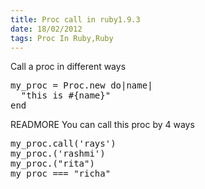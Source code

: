 ```yaml
---
title: Proc call in ruby1.9.3
date: 18/02/2012
tags: Proc In Ruby,Ruby
---
```

<p>
  Call a proc in different ways
</p>
<pre class="brush:ruby">
my_proc = Proc.new do|name|
  "this is #{name}"
end
</pre>
READMORE
You can call this proc by 4 ways
<pre class="brush:ruby">
my_proc.call('rays')
my_proc.('rashmi')
my_proc.("rita")
my_proc === "richa"
</pre>


